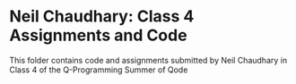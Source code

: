 # Neil Chaudhary: Class 4 Assignments and Code
This folder contains code and assignments submitted by Neil Chaudhary in Class 4 of the Q-Programming Summer of Qode